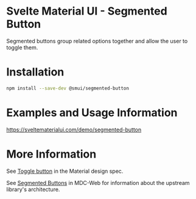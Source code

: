 # Svelte Material UI - Segmented Button

Segmented buttons group related options together and allow the user to toggle them.

# Installation

```sh
npm install --save-dev @smui/segmented-button
```

# Examples and Usage Information

https://sveltematerialui.com/demo/segmented-button

# More Information

See [Toggle button](https://material.io/components/buttons#toggle-button) in the Material design spec.

See [Segmented Buttons](https://github.com/material-components/material-components-web/tree/v14.0.0/packages/mdc-segmented-button) in MDC-Web for information about the upstream library's architecture.

